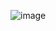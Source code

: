 
  ![image](https://github.com/chappie404error/Ardunio-projects/assets/168354749/8d43e646-763a-467b-b4d3-fc423bb4ef80)


